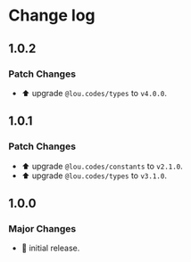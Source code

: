 # Change log

## 1.0.2

### Patch Changes

-   ⬆️ upgrade `@lou.codes/types` to `v4.0.0`.

## 1.0.1

### Patch Changes

-   ⬆️ upgrade `@lou.codes/constants` to `v2.1.0`.
-   ⬆️ upgrade `@lou.codes/types` to `v3.1.0`.

## 1.0.0

### Major Changes

-   🎉 initial release.
